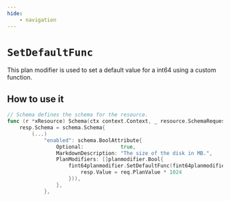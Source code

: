 ```yaml
---
hide:
    - navigation
---
```

# `SetDefaultFunc`

This plan modifier is used to set a default value for a int64 using a custom function.

## How to use it

```go
// Schema defines the schema for the resource.
func (r *xResource) Schema(ctx context.Context, _ resource.SchemaRequest, resp *resource.SchemaResponse) {
    resp.Schema = schema.Schema{
        (...)
            "enabled": schema.BoolAttribute{
                Optional:            true,
                MarkdownDescription: "The size of the disk in MB.",
                PlanModifiers: []planmodifier.Bool{
                    fint64planmodifier.SetDefaultFunc(fint64planmodifier.DefaultFunc(func(ctx context.Context, req planmodifier.Int64Request, resp *fint64planmodifier.DefaultFuncResponse) {
                        resp.Value = req.PlanValue * 1024
                    })),
                },
            },
```
